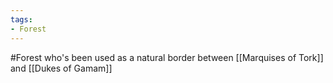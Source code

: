 ```yaml
---
tags:
- Forest
---
```


#Forest who's been used as a natural border between [[Marquises of Tork]] and [[Dukes of Gamam]] 